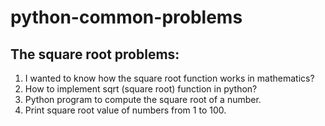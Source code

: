 # python-common-problems
## The square root problems:
1. I wanted to know how the square root function works in mathematics?
2. How to implement sqrt (square root) function in python?
3. Python program to compute the square root of a number.
4. Print square root value of numbers from 1 to 100.